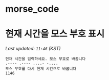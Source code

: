 # morse_code
# 현재 시간을 모스 부호 표시
<!-- MORSE_TIME_START -->
_Last updated: `11:46` (KST)_

```
현재 시간을 입력하세요. 모스 부호로 바꿉니다
.---- .---- ....- -....
모스 부호를 다시 현재 시간으로 바꿉니다
1146
```
<!-- MORSE_TIME_END -->
